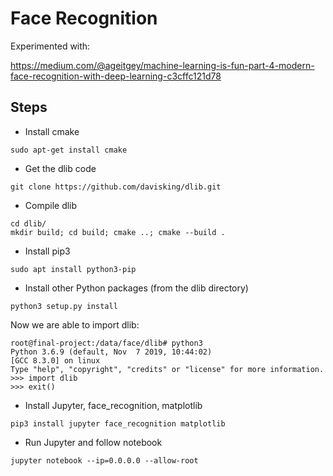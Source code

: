 # Face Recognition #

Experimented with:

https://medium.com/@ageitgey/machine-learning-is-fun-part-4-modern-face-recognition-with-deep-learning-c3cffc121d78

## Steps ##

* Install cmake

```
sudo apt-get install cmake
```

* Get the dlib code

```
git clone https://github.com/davisking/dlib.git
```

* Compile dlib

```
cd dlib/
mkdir build; cd build; cmake ..; cmake --build .
```

* Install pip3

```
sudo apt install python3-pip
```

* Install other Python packages (from the dlib directory)

```
python3 setup.py install
```

Now we are able to import dlib:

```
root@final-project:/data/face/dlib# python3
Python 3.6.9 (default, Nov  7 2019, 10:44:02) 
[GCC 8.3.0] on linux
Type "help", "copyright", "credits" or "license" for more information.
>>> import dlib
>>> exit()
```

* Install Jupyter, face_recognition, matplotlib

```
pip3 install jupyter face_recognition matplotlib
```

* Run Jupyter and follow notebook

```
jupyter notebook --ip=0.0.0.0 --allow-root
```
